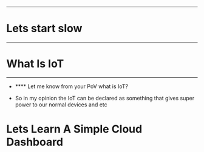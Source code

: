 
---
# Lets start slow
-----
# What Is IoT

---
- **** Let me know from your PoV what is IoT?
  
- So in my opinion the IoT can be declared as something that gives super power to our normal devices and etc
# Lets Learn A Simple Cloud Dashboard

